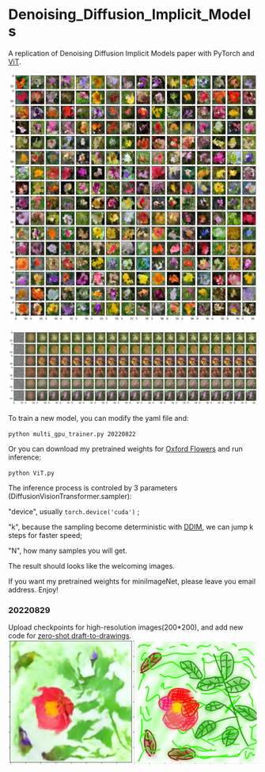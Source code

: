 # Denoising_Diffusion_Implicit_Models
A replication of Denoising Diffusion Implicit Models paper with PyTorch and [ViT](https://github.com/facebookresearch/dino).

![img](https://github.com/EBGU/Denoising_Diffusion_Implicit_Models/blob/main/Saved_Models/samples_flower.png)

![img](https://github.com/EBGU/Denoising_Diffusion_Implicit_Models/blob/main/Saved_Models/denoise_sequence_flower.png)

To train a new model, you can modify the yaml file and:

` python multi_gpu_trainer.py 20220822 `

Or you can download my pretrained weights for [Oxford Flowers](https://www.robots.ox.ac.uk/~vgg/data/flowers/) and run inference:

` python ViT.py `

The inference process is controled by 3 parameters (DiffusionVisionTransformer.sampler):

"device", usually `torch.device('cuda')` ;

"k", because the sampling become deterministic with [DDIM](https://arxiv.org/abs/2010.02502), we can jump k steps for faster speed;

"N", how many samples you will get.

The result should looks like the welcoming images.

If you want my pretrained weights for miniImageNet, please leave you email address. Enjoy!

### 20220829
Upload checkpoints for high-resolution images(200*200), and add new code for [zero-shot draft-to-drawings](https://github.com/EBGU/Denoising_Diffusion_Implicit_Models/blob/main/ViT_draft2drawing.py).
![img](https://github.com/EBGU/Denoising_Diffusion_Implicit_Models/blob/main/Saved_Models/d2d_sample.jpg)
